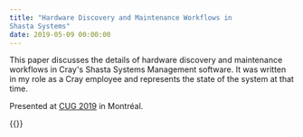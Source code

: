 ```yaml
---
title: "Hardware Discovery and Maintenance Workflows in
Shasta Systems"
date: 2019-05-09 00:00:00
---
```


This paper discusses the details of hardware discovery and maintenance workflows
in Cray's Shasta Systems Management software. It was written in my role as a
Cray employee and represents the state of the system at that time.

Presented at [CUG 2019](https://cug.org/cug-2019/) in Montréal.

{{<pdf url="/static/papers/ShastaHardwareDiscovery.pdf" >}}